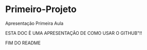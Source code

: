# Primeiro-Projeto
Apresentação Primeira Aula

ESTA DOC È UMA APRESENTAÇÃO DE COMO USAR O GITHUB"!!

FIM DO README
